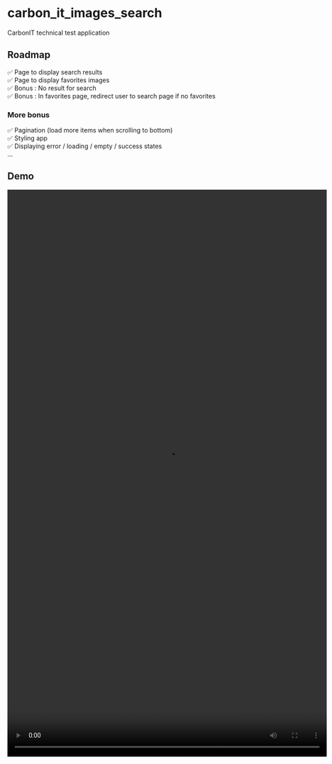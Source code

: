 # carbon_it_images_search

CarbonIT technical test application

## Roadmap

:white_check_mark: Page to display search results  
:white_check_mark: Page to display favorites images  
:white_check_mark: Bonus : No result for search  
:white_check_mark: Bonus : In favorites page, redirect user to search page if no favorites  

### More bonus
:white_check_mark: Pagination (load more items when scrolling to bottom)  
:white_check_mark: Styling app  
:white_check_mark: Displaying error / loading / empty / success states  
...

## Demo

<video src="carbon_it-search_app-demo.mp4" width="720" height="1280" controls></video>